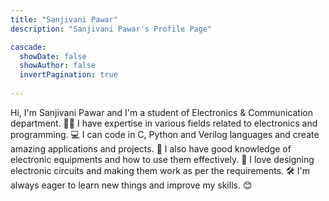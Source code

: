 ```yaml
---
title: "Sanjivani Pawar"
description: "Sanjivani Pawar's Profile Page"

cascade:
  showDate: false
  showAuthor: false
  invertPagination: true
  
---
```


Hi, I'm Sanjivani Pawar and I'm a student of Electronics & Communication department. 🙋‍♀️
I have expertise in various fields related to electronics and programming. 💻
I can code in C, Python and Verilog languages and create amazing applications and projects. 🚀
I also have good knowledge of electronic equipments and how to use them effectively. 🔌
I love designing electronic circuits and making them work as per the requirements. 🛠️
I'm always eager to learn new things and improve my skills. 😊